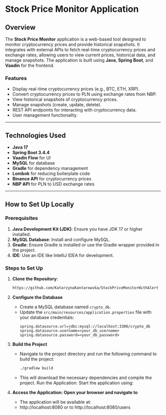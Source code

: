 # Stock Price Monitor Application

## Overview
The **Stock Price Monitor** application is a web-based tool designed to monitor cryptocurrency prices and provide historical snapshots. It integrates with external APIs to fetch real-time cryptocurrency prices and exchange rates, allowing users to view current prices, historical data, and manage snapshots. The application is built using **Java**, **Spring Boot**, and **Vaadin** for the frontend.

### Features
- Display real-time cryptocurrency prices (e.g., BTC, ETH, XRP).
- Convert cryptocurrency prices to PLN using exchange rates from NBP.
- View historical snapshots of cryptocurrency prices.
- Manage snapshots (create, update, delete).
- REST API endpoints for interacting with cryptocurrency data.
- User management functionality.

---

## Technologies Used
- **Java 17**
- **Spring Boot 3.4.4**
- **Vaadin Flow** for UI
- **MySQL** for database
- **Gradle** for dependency management
- **Lombok** for reducing boilerplate code
- **Binance API** for cryptocurrency prices
- **NBP API** for PLN to USD exchange rates

---

## How to Set Up Locally

### Prerequisites
1. **Java Development Kit (JDK)**: Ensure you have JDK 17 or higher installed.
2. **MySQL Database**: Install and configure MySQL.
3. **Gradle**: Ensure Gradle is installed or use the Gradle wrapper provided in the project.
4. **IDE**: Use an IDE like IntelliJ IDEA for development.

### Steps to Set Up
1. **Clone the Repository**:
   ```bash
   https://github.com/KatarzynaKantarowska/StockPriceMonitorWithAlert
   ```

2. **Configure the Database**
   - Create a MySQL database named `crypto_db`.
   - Update the `src/main/resources/application.properties` file with your database credentials:
     ```properties
     spring.datasource.url=jdbc:mysql://localhost:3306/crypto_db
     spring.datasource.username=<your_db_username>
     spring.datasource.password=<your_db_password>
     ```
3. **Build the Project**
   - Navigate to the project directory and run the following command to build the project:
     ```bash
     ./gradlew build
     ```
    - This will download the necessary dependencies and compile the project.
Run the Application: Start the application using:  

4. **Access the Application: Open your browser and navigate to**
   - The application will be available at: 
   - http://localhost:8080 or to http://localhost:8080/users